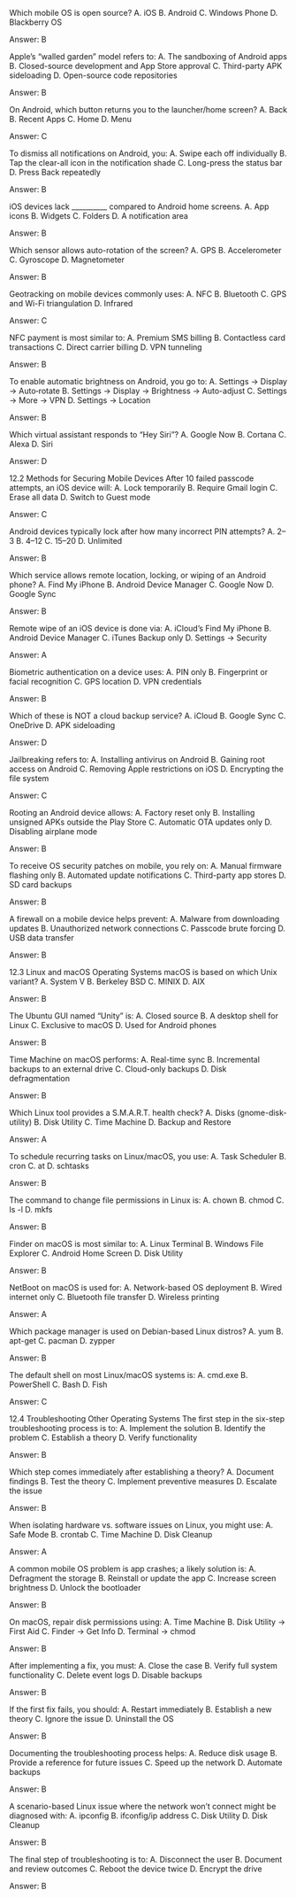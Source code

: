
Which mobile OS is open source?
A. iOS
B. Android
C. Windows Phone
D. Blackberry OS

Answer: B

Apple’s “walled garden” model refers to:
A. The sandboxing of Android apps
B. Closed-source development and App Store approval
C. Third-party APK sideloading
D. Open-source code repositories

Answer: B

On Android, which button returns you to the launcher/home screen?
A. Back
B. Recent Apps
C. Home
D. Menu

Answer: C

To dismiss all notifications on Android, you:
A. Swipe each off individually
B. Tap the clear-all icon in the notification shade
C. Long-press the status bar
D. Press Back repeatedly

Answer: B

iOS devices lack __________ compared to Android home screens.
A. App icons
B. Widgets
C. Folders
D. A notification area

Answer: B

Which sensor allows auto-rotation of the screen?
A. GPS
B. Accelerometer
C. Gyroscope
D. Magnetometer

Answer: B

Geotracking on mobile devices commonly uses:
A. NFC
B. Bluetooth
C. GPS and Wi-Fi triangulation
D. Infrared

Answer: C

NFC payment is most similar to:
A. Premium SMS billing
B. Contactless card transactions
C. Direct carrier billing
D. VPN tunneling

Answer: B

To enable automatic brightness on Android, you go to:
A. Settings → Display → Auto‐rotate
B. Settings → Display → Brightness → Auto-adjust
C. Settings → More → VPN
D. Settings → Location

Answer: B

Which virtual assistant responds to “Hey Siri”?
A. Google Now
B. Cortana
C. Alexa
D. Siri

Answer: D

12.2 Methods for Securing Mobile Devices 
After 10 failed passcode attempts, an iOS device will:
A. Lock temporarily
B. Require Gmail login
C. Erase all data
D. Switch to Guest mode

Answer: C

Android devices typically lock after how many incorrect PIN attempts?
A. 2–3
B. 4–12
C. 15–20
D. Unlimited

Answer: B

Which service allows remote location, locking, or wiping of an Android phone?
A. Find My iPhone
B. Android Device Manager
C. Google Now
D. Google Sync

Answer: B

Remote wipe of an iOS device is done via:
A. iCloud’s Find My iPhone
B. Android Device Manager
C. iTunes Backup only
D. Settings → Security

Answer: A

Biometric authentication on a device uses:
A. PIN only
B. Fingerprint or facial recognition
C. GPS location
D. VPN credentials

Answer: B

Which of these is NOT a cloud backup service?
A. iCloud
B. Google Sync
C. OneDrive
D. APK sideloading

Answer: D

Jailbreaking refers to:
A. Installing antivirus on Android
B. Gaining root access on Android
C. Removing Apple restrictions on iOS
D. Encrypting the file system

Answer: C

Rooting an Android device allows:
A. Factory reset only
B. Installing unsigned APKs outside the Play Store
C. Automatic OTA updates only
D. Disabling airplane mode

Answer: B

To receive OS security patches on mobile, you rely on:
A. Manual firmware flashing only
B. Automated update notifications
C. Third-party app stores
D. SD card backups

Answer: B

A firewall on a mobile device helps prevent:
A. Malware from downloading updates
B. Unauthorized network connections
C. Passcode brute forcing
D. USB data transfer

Answer: B

12.3 Linux and macOS Operating Systems 
macOS is based on which Unix variant?
A. System V
B. Berkeley BSD
C. MINIX
D. AIX

Answer: B

The Ubuntu GUI named “Unity” is:
A. Closed source
B. A desktop shell for Linux
C. Exclusive to macOS
D. Used for Android phones

Answer: B

Time Machine on macOS performs:
A. Real-time sync
B. Incremental backups to an external drive
C. Cloud-only backups
D. Disk defragmentation

Answer: B

Which Linux tool provides a S.M.A.R.T. health check?
A. Disks (gnome-disk-utility)
B. Disk Utility
C. Time Machine
D. Backup and Restore

Answer: A

To schedule recurring tasks on Linux/macOS, you use:
A. Task Scheduler
B. cron
C. at
D. schtasks

Answer: B

The command to change file permissions in Linux is:
A. chown
B. chmod
C. ls -l
D. mkfs

Answer: B

Finder on macOS is most similar to:
A. Linux Terminal
B. Windows File Explorer
C. Android Home Screen
D. Disk Utility

Answer: B

NetBoot on macOS is used for:
A. Network-based OS deployment
B. Wired internet only
C. Bluetooth file transfer
D. Wireless printing

Answer: A

Which package manager is used on Debian-based Linux distros?
A. yum
B. apt-get
C. pacman
D. zypper

Answer: B

The default shell on most Linux/macOS systems is:
A. cmd.exe
B. PowerShell
C. Bash
D. Fish

Answer: C

12.4 Troubleshooting Other Operating Systems 
The first step in the six-step troubleshooting process is to:
A. Implement the solution
B. Identify the problem
C. Establish a theory
D. Verify functionality

Answer: B

Which step comes immediately after establishing a theory?
A. Document findings
B. Test the theory
C. Implement preventive measures
D. Escalate the issue

Answer: B

When isolating hardware vs. software issues on Linux, you might use:
A. Safe Mode
B. crontab
C. Time Machine
D. Disk Cleanup

Answer: A

A common mobile OS problem is app crashes; a likely solution is:
A. Defragment the storage
B. Reinstall or update the app
C. Increase screen brightness
D. Unlock the bootloader

Answer: B

On macOS, repair disk permissions using:
A. Time Machine
B. Disk Utility → First Aid
C. Finder → Get Info
D. Terminal → chmod

Answer: B

After implementing a fix, you must:
A. Close the case
B. Verify full system functionality
C. Delete event logs
D. Disable backups

Answer: B

If the first fix fails, you should:
A. Restart immediately
B. Establish a new theory
C. Ignore the issue
D. Uninstall the OS

Answer: B

Documenting the troubleshooting process helps:
A. Reduce disk usage
B. Provide a reference for future issues
C. Speed up the network
D. Automate backups

Answer: B

A scenario-based Linux issue where the network won’t connect might be diagnosed with:
A. ipconfig
B. ifconfig/ip address
C. Disk Utility
D. Disk Cleanup

Answer: B

The final step of troubleshooting is to:
A. Disconnect the user
B. Document and review outcomes
C. Reboot the device twice
D. Encrypt the drive

Answer: B